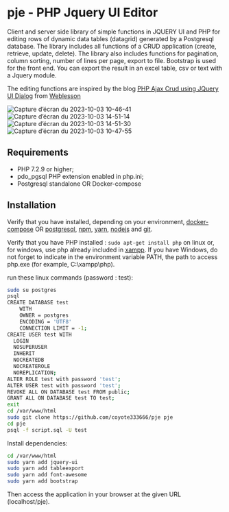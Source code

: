 # pje - PHP Jquery UI Editor

Client and server side library of simple functions in JQUERY UI and PHP for editing rows of dynamic data tables (datagrid) generated by a Postgresql database. The library includes all functions of a CRUD application (create, retrieve, update, delete). The library also includes functions for pagination, column sorting, number of lines per page, export to file. Bootstrap is used for the front end. You can export the result in an excel table, csv or text with a Jquery module.

The editing functions are inspired by the blog [PHP Ajax Crud using JQuery UI Dialog][8] from [Weblesson][9]

![Capture d’écran du 2023-10-03 10-46-41](https://github.com/coyote333666/pje/assets/24400013/2c6e409a-88d4-47c9-aa9b-d1b88bc5af67)
![Capture d’écran du 2023-10-03 14-51-14](https://github.com/coyote333666/pje/assets/24400013/c5300a79-a380-4729-b67e-91a0e08daad2)
![Capture d’écran du 2023-10-03 14-51-30](https://github.com/coyote333666/pje/assets/24400013/cfd162f7-ba7b-42e2-a389-1acb22525120)
![Capture d’écran du 2023-10-03 10-47-55](https://github.com/coyote333666/pje/assets/24400013/788458d9-b54a-478d-8676-f53906b1defc)

Requirements
------------

  * PHP 7.2.9 or higher;
  * pdo_pgsql PHP extension enabled in php.ini;
  * Postgresql standalone OR Docker-compose

Installation
------------

Verify that you have installed, depending on your environment, [docker-compose][1] OR [postgresql][2], [npm][4], [yarn][5], [nodejs][6] and [git][7].

Verify that you have PHP installed : `sudo apt-get install php` on linux or, for windows, use php already included in [xampp][3].
If you have Windows, do not forget to indicate in the environment variable PATH, 
the path to access php.exe (for example, C:\xampp\php).

run these linux commands (password : test):

```bash
sudo su postgres
psql
CREATE DATABASE test
    WITH 
    OWNER = postgres
    ENCODING = 'UTF8'
    CONNECTION LIMIT = -1;
CREATE USER test WITH
  LOGIN
  NOSUPERUSER
  INHERIT
  NOCREATEDB
  NOCREATEROLE
  NOREPLICATION;
ALTER ROLE test with password 'test';
ALTER USER test with password 'test';
REVOKE ALL ON DATABASE test FROM public;
GRANT ALL ON DATABASE test TO test;        
exit
cd /var/www/html
sudo git clone https://github.com/coyote333666/pje pje
cd pje
psql -f script.sql -U test
```
Install dependencies:

```bash
cd /var/www/html
sudo yarn add jquery-ui
sudo yarn add tableexport
sudo yarn add font-awesome
sudo yarn add bootstrap
```

Then access the application in your browser at the given URL (localhost/pje).

[1]: https://docs.docker.com/compose/install/
[2]: https://www.postgresql.org/
[3]: https://www.apachefriends.org/index.html
[4]: https://www.npmjs.com/
[5]: https://yarnpkg.com/
[6]: https://nodejs.org/en/
[7]: https://git-scm.com/
[8]: https://www.webslesson.info/2018/03/php-ajax-crud-using-jquery-ui-dialog.html
[9]: https://www.webslesson.info/
